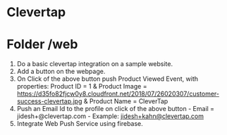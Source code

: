 # Clevertap

# Folder /web

1. Do a basic clevertap integration on a sample website.
2. Add a button on the webpage.
3. On Click of the above button push Product Viewed Event, with properties: Product ID = 1 & Product Image = https://d35fo82fjcw0y8.cloudfront.net/2018/07/26020307/customer-success-clevertap.jpg & Product Name = CleverTap
4. Push an Email Id to the profile on click of the above button - Email = jidesh+<YOUR EMAIL ID>@clevertap.com - Example: jidesh+kahn@clevertap.com
5. Integrate Web Push Service using firebase.

